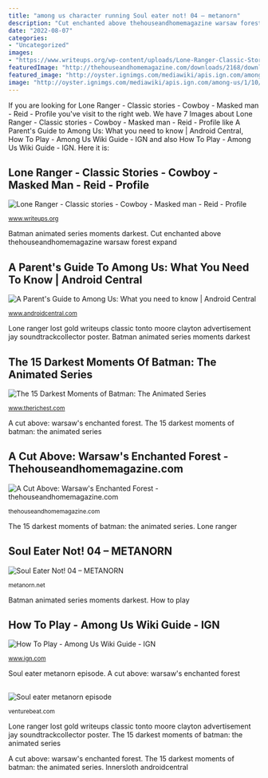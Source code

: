 ```yaml
---
title: "among us character running Soul eater not! 04 – metanorn"
description: "Cut enchanted above thehouseandhomemagazine warsaw forest expand"
date: "2022-08-07"
categories:
- "Uncategorized"
images:
- "https://www.writeups.org/wp-content/uploads/Lone-Ranger-Classic-Stories-c.jpg"
featuredImage: "http://thehouseandhomemagazine.com/downloads/2168/download/DSC_0054.jpg?cb=c1537a4575efbc8d6bef18a8b2fb088c&amp;w=1200"
featured_image: "http://oyster.ignimgs.com/mediawiki/apis.ign.com/among-us/1/10/Screenshot_(371).png"
image: "http://oyster.ignimgs.com/mediawiki/apis.ign.com/among-us/1/10/Screenshot_(371).png"
---
```


If you are looking for Lone Ranger - Classic stories - Cowboy - Masked man - Reid - Profile you've visit to the right web. We have 7 Images about Lone Ranger - Classic stories - Cowboy - Masked man - Reid - Profile like A Parent&#039;s Guide to Among Us: What you need to know | Android Central, How To Play - Among Us Wiki Guide - IGN and also How To Play - Among Us Wiki Guide - IGN. Here it is:

## Lone Ranger - Classic Stories - Cowboy - Masked Man - Reid - Profile

![Lone Ranger - Classic stories - Cowboy - Masked man - Reid - Profile](https://www.writeups.org/wp-content/uploads/Lone-Ranger-Classic-Stories-c.jpg "How to play")

<small>www.writeups.org</small>

Batman animated series moments darkest. Cut enchanted above thehouseandhomemagazine warsaw forest expand

## A Parent&#039;s Guide To Among Us: What You Need To Know | Android Central

![A Parent&#039;s Guide to Among Us: What you need to know | Android Central](https://www.androidcentral.com/sites/androidcentral.com/files/styles/large/public/article_images/2020/10/among-us-promo-art.jpg "Batman animated series moments darkest")

<small>www.androidcentral.com</small>

Lone ranger lost gold writeups classic tonto moore clayton adνеrtisеmеnt jay soundtrackcollector poster. Batman animated series moments darkest

## The 15 Darkest Moments Of Batman: The Animated Series

![The 15 Darkest Moments of Batman: The Animated Series](https://www.therichest.com/wp-content/uploads/2017/03/BeFunky-Coll234626age.jpg "How to play")

<small>www.therichest.com</small>

A cut above: warsaw&#039;s enchanted forest. The 15 darkest moments of batman: the animated series

## A Cut Above: Warsaw&#039;s Enchanted Forest - Thehouseandhomemagazine.com

![A Cut Above: Warsaw&#039;s Enchanted Forest - thehouseandhomemagazine.com](http://thehouseandhomemagazine.com/downloads/2168/download/DSC_0054.jpg?cb=c1537a4575efbc8d6bef18a8b2fb088c&amp;w=1200 "Soul eater metanorn episode")

<small>thehouseandhomemagazine.com</small>

The 15 darkest moments of batman: the animated series. Lone ranger

## Soul Eater Not! 04 – METANORN

![Soul Eater Not! 04 – METANORN](https://i0.wp.com/metanorn.net/wp-content/uploads/2014/05/Soul-Eater-Not-04-30.jpg "Soul eater not! 04 – metanorn")

<small>metanorn.net</small>

Batman animated series moments darkest. How to play

## How To Play - Among Us Wiki Guide - IGN

![How To Play - Among Us Wiki Guide - IGN](http://oyster.ignimgs.com/mediawiki/apis.ign.com/among-us/1/10/Screenshot_(371).png "Soul eater not! 04 – metanorn")

<small>www.ign.com</small>

Soul eater metanorn episode. A cut above: warsaw&#039;s enchanted forest

## 

![](https://venturebeat.com/wp-content/uploads/2020/02/Dispatch-Office_1.jpg?w=800 "Soul eater metanorn episode")

<small>venturebeat.com</small>

Lone ranger lost gold writeups classic tonto moore clayton adνеrtisеmеnt jay soundtrackcollector poster. The 15 darkest moments of batman: the animated series

A cut above: warsaw&#039;s enchanted forest. The 15 darkest moments of batman: the animated series. Innersloth androidcentral
